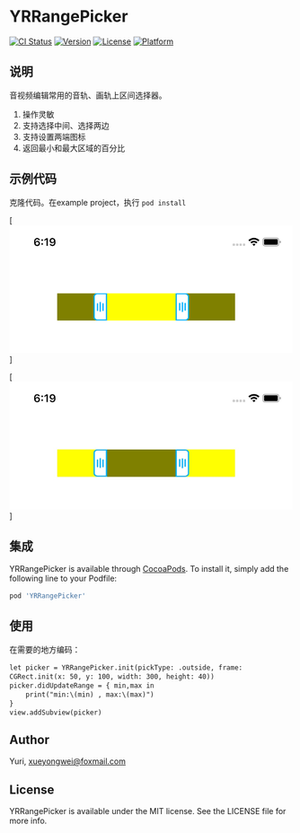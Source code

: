 # YRRangePicker

[![CI Status](https://img.shields.io/travis/Yuri/YRRangePicker.svg?style=flat)](https://travis-ci.org/Yuri/YRRangePicker)
[![Version](https://img.shields.io/cocoapods/v/YRRangePicker.svg?style=flat)](https://cocoapods.org/pods/YRRangePicker)
[![License](https://img.shields.io/cocoapods/l/YRRangePicker.svg?style=flat)](https://cocoapods.org/pods/YRRangePicker)
[![Platform](https://img.shields.io/cocoapods/p/YRRangePicker.svg?style=flat)](https://cocoapods.org/pods/YRRangePicker)

## 说明

音视频编辑常用的音轨、画轨上区间选择器。
1. 操作灵敏
2. 支持选择中间、选择两边
3. 支持设置两端图标
4. 返回最小和最大区域的百分比

## 示例代码

克隆代码。在example project，执行 `pod install`

[![选择中间区域](1.jpg)]

[![选择两端区域](2.jpg)]


## 集成

YRRangePicker is available through [CocoaPods](https://cocoapods.org). To install
it, simply add the following line to your Podfile:

```ruby
pod 'YRRangePicker'
```
## 使用

在需要的地方编码：
```
let picker = YRRangePicker.init(pickType: .outside, frame: CGRect.init(x: 50, y: 100, width: 300, height: 40))
picker.didUpdateRange = { min,max in
    print("min:\(min) , max:\(max)")
}
view.addSubview(picker)
```

## Author

Yuri, xueyongwei@foxmail.com

## License

YRRangePicker is available under the MIT license. See the LICENSE file for more info.

